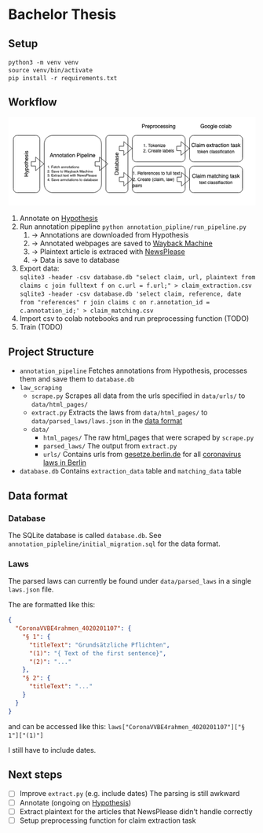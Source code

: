 # Bachelor Thesis

## Setup

```console
python3 -m venv venv
source venv/bin/activate
pip install -r requirements.txt
```

## Workflow

![full pipeline](assets/pipeline.png)

1. Annotate on [Hypothesis](https://hypothes.is/users/niklas_thesis)
2. Run annotation pipepline `python annotation_pipline/run_pipeline.py`
    1. -> Annotations are downloaded from Hypothesis
    2. -> Annotated webpages are saved to [Wayback Machine](https://web.archive.org/)
    3. -> Plaintext article is extraced with [NewsPlease](https://github.com/fhamborg/news-please)
    4. -> Data is save to database
  3. Export data:  
     `sqlite3 -header -csv database.db "select claim, url, plaintext from claims c join fulltext f on c.url = f.url;" > claim_extraction.csv`  
     `sqlite3 -header -csv database.db 'select claim, reference, date from "references" r join claims c on r.annotation_id = c.annotation_id;' > claim_matching.csv`
4. Import csv to colab notebooks and run preprocessing function (TODO)
5. Train (TODO)

## Project Structure
- `annotation_pipeline` Fetches annotations from Hypothesis, processes them and save them to `database.db`
- `law_scraping`
  - `scrape.py` Scrapes all data from the urls specified in `data/urls/`  to `data/html_pages/`
  - `extract.py` Extracts the laws from `data/html_pages/` to `data/parsed_laws/laws.json` in the [data format](#Format)
  - `data/`
      - `html_pages/` The raw html_pages that were scraped by `scrape.py`
      - `parsed_laws/` The output from `extract.py`
      - `urls/` Contains urls from [gesetze.berlin.de](gesetze.berlin.de) for all [coronavirus laws in Berlin](https://de.wikipedia.org/wiki/SARS-CoV-2-Verordnungen_in_Berlin)
- `database.db` Contains `extraction_data` table and `matching_data` table
    
    
## Data format

### Database

The SQLite database is called `database.db`. See `annotation_pipleline/initial_migration.sql` for the data format.

### Laws

The parsed laws can currently be found under `data/parsed_laws` in a single `laws.json` file.

The are formatted like this:
```json
{
  "CoronaVVBE4rahmen_4020201107": {
    "§ 1": {
      "titleText": "Grundsätzliche Pflichten",
      "(1)": "{ Text of the first sentence}",
      "(2)": "..."
    },
    "§ 2": {
      "titleText": "..."
    }
  }
}
```
and can be accessed like this: `laws["CoronaVVBE4rahmen_4020201107"]["§ 1"]["(1)"]`

I still have to include dates.
## Next steps
- [ ] Improve `extract.py` (e.g. include dates) The parsing is still awkward
- [ ] Annotate (ongoing on [Hypothesis](https://hypothes.is/users/niklas_thesis))
- [ ] Extract plaintext for the articles that NewsPlease didn't handle correctly
- [ ] Setup preprocessing function for claim extraction task